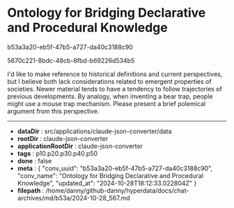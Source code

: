 # Ontology for Bridging Declarative and Procedural Knowledge

b53a3a20-eb5f-47b5-a727-da40c3188c90

5670c221-8bdc-48cb-8fbd-b69226d534b5

I'd like to make reference to historical definitions and current perspectives, but I believe both lack considerations related to emergent properties of societies. Newer material tends to have a tendency to follow trajectories of previous developments. By analogy, when inventing a bear trap, people might use a mouse trap mechanism.  Please present a brief polemical argument from this perspective.

---

* **dataDir** : src/applications/claude-json-converter/data
* **rootDir** : claude-json-converter
* **applicationRootDir** : claude-json-converter
* **tags** : p10.p20.p30.p40.p50
* **done** : false
* **meta** : {
  "conv_uuid": "b53a3a20-eb5f-47b5-a727-da40c3188c90",
  "conv_name": "Ontology for Bridging Declarative and Procedural Knowledge",
  "updated_at": "2024-10-28T18:12:33.022804Z"
}
* **filepath** : /home/danny/github-danny/hyperdata/docs/chat-archives/md/b53a/2024-10-28_567.md